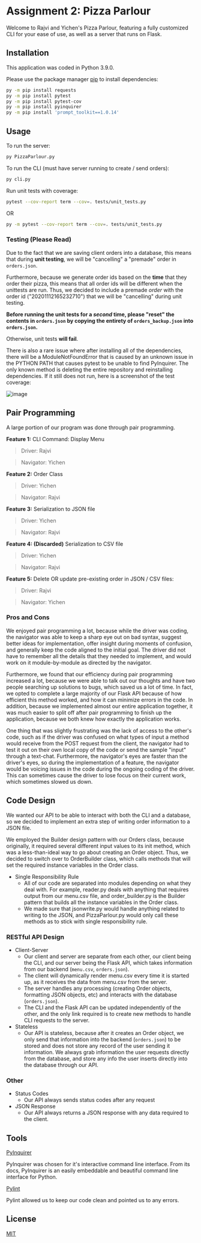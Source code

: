 # Assignment 2: Pizza Parlour

Welcome to Rajvi and Yichen's Pizza Parlour, featuring a fully customized CLI for your ease of use, as well as a server that runs on Flask.

## Installation

This application was coded in Python 3.9.0.

Please use the package manager [pip](https://pip.pypa.io/en/stable/) to install dependencies:

```bash
py -m pip install requests
py -m pip install pytest
py -m pip install pytest-cov
py -m pip install pyinquirer
py -m pip install 'prompt_toolkit==1.0.14'
```

## Usage

To run the server:

```bash
py PizzaParlour.py
```

To run the CLI (must have server running to create / send orders):

```bash
py cli.py
```

Run unit tests with coverage:

```bash
pytest --cov-report term --cov=. tests/unit_tests.py
```

OR

```bash
py -m pytest --cov-report term --cov=. tests/unit_tests.py
```

### Testing (Please Read)

Due to the fact that we are saving client orders into a database, this means that during **unit testing**, we will be "cancelling" a "premade" order in `orders.json`.

Furthermore, because we generate order ids based on the **time** that they order their pizza, this means that all order ids will be different when the unittests are run. Thus, we decided to include a premade *order* with the order id ("20201112165232710") that we will be "cancelling" during unit testing.

**Before running the unit tests for a *second* time, please "reset" the contents in `orders.json` by copying the entirety of `orders_backup.json` into `orders.json`.**

Otherwise, unit tests **will fail**.

There is also a rare issue where after installing all of the dependencies, there will be a ModuleNotFoundError that is caused by an unknown issue in the PYTHON PATH that causes pytest to be unable to find PyInquirer. The only known method is deleting the entire repository and reinstalling dependencies. If it still does not run, here is a screenshot of the test coverage:

![image](https://64.media.tumblr.com/fec6ecb7de72ac69e40b1107dd775dfa/2ff54bf954af97cd-4b/s1280x1920/eade76effcb9c4084b542c796b53aa87df927c34.png)

## Pair Programming

A large portion of our program was done through pair programming.

**Feature 1:** CLI Command: Display Menu

>Driver: Rajvi

>Navigator: Yichen

**Feature 2:** Order Class

>Driver: Yichen

>Navigator: Rajvi

**Feature 3:** Serialization to JSON file

>Driver: Yichen

>Navigator: Rajvi

**Feature 4: (Discarded)** Serialization to CSV file

>Driver: Yichen

>Navigator: Rajvi

**Feature 5:** Delete OR update pre-existing order in JSON / CSV files:

>Driver: Rajvi

>Navigator: Yichen

### Pros and Cons

We enjoyed pair programming a lot, because while the driver was coding, the navigator was able to keep a sharp eye out on bad syntax, suggest better ideas for implementation, offer insight during moments of confusion, and generally keep the code aligned to the initial goal. The driver did not have to remember all the details that they needed to implement, and would work on it module-by-module as directed by the navigator.

Furthermore, we found that our efficiency during pair programming increased a lot, because we were able to talk out our thoughts and have two people searching up solutions to bugs, which saved us a lot of time. In fact, we opted to complete a large majority of our Flask API because of how efficient this method worked, and how it can minimize errors in the code. In addition, because we implemented almost our entire application together, it was much easier to split off after pair programming to finish up the application, because we both knew how exactly the application works.

One thing that was slightly frustrating was the lack of access to the other's code, such as if the driver was confused on what types of input a method would receive from the POST request from the client, the navigator had to test it out on their own local copy of the code or send the sample "input" through a text-chat. Furthermore, the navigator's eyes are faster than the driver's eyes, so during the implementation of a feature, the navigator would be voicing issues in the code during the ongoing coding of the driver. This can sometimes cause the driver to lose focus on their current work, which sometimes slowed us down.

## Code Design

We wanted our API to be able to interact with both the CLI and a database, so we decided to implement an extra step of writing order information to a JSON file. 

We employed the Builder design pattern with our Orders class, because originally, it required several different input values to its init method, which was a less-than-ideal way to go about creating an Order object. Thus, we decided to switch over to OrderBuilder class, which calls methods that will set the required instance variables in the Order class. 

- Single Responsibility Rule
    - All of our code are separated into modules depending on what they deal with. For example, reader.py deals with anything that requires output from our menu.csv file, and order_builder.py is the Builder pattern that builds all the instance variables in the Order class.
    - We made sure that jsonwrite.py would handle anything related to writing to the JSON, and PizzaParlour.py would only call these methods as to stick with single responsibility rule.

### RESTful API Design

- Client-Server
    - Our client and server are separate from each other, our client being the CLI, and our server being the Flask API, which takes information from our backend (`menu.csv`, `orders.json`).
    - The client will dynamically render menu.csv every time it is started up, as it receives the data from menu.csv from the server.
    - The server handles any processing (creating Order objects, formatting JSON objects, etc) and interacts with the database (`orders.json`).
    - The CLI and the Flask API can be updated independently of the other, and the only link required is to create new methods to handle CLI requests to the server.
- Stateless
    - Our API is stateless, because after it creates an Order object, we only send that information into the backend (`orders.json`) to be stored and does not store any record of the user sending it information. We always grab information the user requests directly from the database, and store any info the user inserts directly into the database through our API.

### Other
- Status Codes
    - Our API always sends status codes after any request
- JSON Response
    - Our API always returns a JSON response with any data required to the client.

## Tools

[PyInquirer](https://github.com/CITGuru/PyInquirer)

PyInquirer was chosen for it's interactive command line interface. From its docs, PyInquirer is an easily embeddable and beautiful command line interface for Python.

[Pylint](https://pypi.org/project/pylint/)

Pylint allowed us to keep our code clean and pointed us to any errors.

## License
[MIT](https://choosealicense.com/licenses/mit/)
